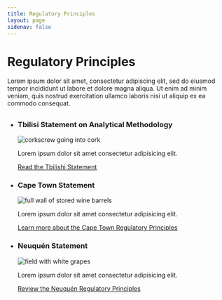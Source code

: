 ```yaml
---
title: Regulatory Principles
layout: page
sidenav: false
---
```

# Regulatory Principles
<p>Lorem ipsum dolor sit amet, consectetur adipiscing elit, sed do eiusmod tempor incididunt ut labore et dolore magna aliqua. Ut enim ad minim veniam, quis nostrud exercitation ullamco laboris nisi ut aliquip ex ea commodo consequat. </p>

<h2 class="site-preview-heading"></h2>
<ul class="usa-card-group">
  <li class="usa-card usa-card--flag desktop:grid-col-6">
    <div class="usa-card__container">
      <div class="usa-card__header">
        <h3 class="usa-card__heading">Tbilisi Statement on Analytical Methodology</h3>
      </div>
      <div class="usa-card__media usa-card__media--inset">
        <div class="usa-card__img">
          <img src="{{site.baseurl}}/assets/uploads/hero-field-w-grapes.jpg"
            alt="corkscrew going into cork"
          />
        </div>
      </div>
      <div class="usa-card__body">
        <p>Lorem ipsum dolor sit amet consectetur adipisicing elit.</p>
      </div>
      <div class="usa-card__footer">
        <a class="usa-button" href="{{site.baseurl}}/analytical-methodology/">Read the Tbilishi Statement</a>
      </div>
    </div>
  </li>
  <li class="usa-card usa-card--flag desktop:grid-col-6">
    <div class="usa-card__container">
      <div class="usa-card__header">
        <h3 class="usa-card__heading">Cape Town Statement</h3>
      </div>
      <div class="usa-card__media usa-card__media--inset">
        <div class="usa-card__img">
          <img
            src="{{site.baseurl}}/assets/uploads/storage-barrel.jpg"
            alt="full wall of stored wine barrels"
          />
        </div>
      </div>
      <div class="usa-card__body">
        <p>Lorem ipsum dolor sit amet consectetur adipisicing elit.</p>
      </div>
      <div class="usa-card__footer">
       <a class="usa-button" href="{{site.baseurl}}/cape-town-reg-principles/">Learn more about the Cape Town Regulatory Principles</a>
      </div>
    </div>
  </li>
</ul>

<h3 class="site-preview-heading"></h3>
<ul class="usa-card-group">
  <li class="usa-card usa-card--flag desktop:grid-col-6">
    <div class="usa-card__container">
      <div class="usa-card__header">
        <h3 class="usa-card__heading">Neuquén Statement</h3>
      </div>
     <div class="usa-card__media usa-card__media--inset">
        <div class="usa-card__img">
          <img src="{{site.baseurl}}/assets/uploads/winery-white-grapes.jpg"
            alt="field with white grapes"
          />
        </div>
      </div>
      <div class="usa-card__body">
        <p>Lorem ipsum dolor sit amet consectetur adipisicing elit.</p>
      </div>
      <div class="usa-card__footer">
        <a class="usa-button" href="{{site.baseurl}}/neuquen-reg-principles/">Review the Neuquén Regulatory Principles</a>
      </div>
    </div>
  </li>

</ul>
